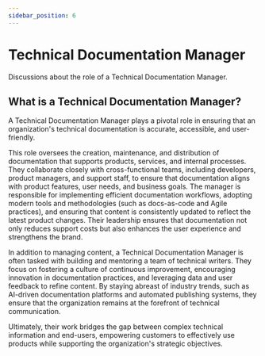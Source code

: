 ```yaml
---
sidebar_position: 6
---
```


# Technical Documentation Manager

Discussions about the role of a Technical Documentation Manager.

## What is a Technical Documentation Manager?

A Technical Documentation Manager plays a pivotal role in ensuring that an organization's technical documentation is accurate, accessible, and user-friendly. 

This role oversees the creation, maintenance, and distribution of documentation that supports products, services, and internal processes. They collaborate closely with cross-functional teams, including developers, product managers, and support staff, to ensure that documentation aligns with product features, user needs, and business goals. The manager is responsible for implementing efficient documentation workflows, adopting modern tools and methodologies (such as docs-as-code and Agile practices), and ensuring that content is consistently updated to reflect the latest product changes. Their leadership ensures that documentation not only reduces support costs but also enhances the user experience and strengthens the brand.

In addition to managing content, a Technical Documentation Manager is often tasked with building and mentoring a team of technical writers. They focus on fostering a culture of continuous improvement, encouraging innovation in documentation practices, and leveraging data and user feedback to refine content. By staying abreast of industry trends, such as AI-driven documentation platforms and automated publishing systems, they ensure that the organization remains at the forefront of technical communication. 

Ultimately, their work bridges the gap between complex technical information and end-users, empowering customers to effectively use products while supporting the organization's strategic objectives.